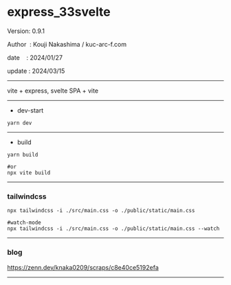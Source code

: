 ﻿# express_33svelte

 Version: 0.9.1

 Author  : Kouji Nakashima / kuc-arc-f.com

 date    : 2024/01/27

 update : 2024/03/15

***

vite + express, svelte SPA + vite 

***
* dev-start
```
yarn dev
```
***
* build
```
yarn build

#or
npx vite build
```
***
### tailwindcss

```
npx tailwindcss -i ./src/main.css -o ./public/static/main.css

#watch-mode
npx tailwindcss -i ./src/main.css -o ./public/static/main.css --watch
```


***
### blog

https://zenn.dev/knaka0209/scraps/c8e40ce5192efa

***

